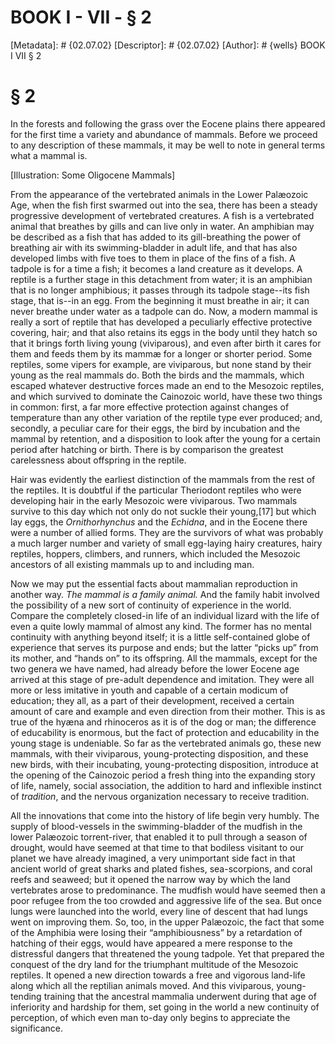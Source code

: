 # BOOK I - VII - § 2
[Metadata]: # {02.07.02}
[Descriptor]: # {02.07.02}
[Author]: # {wells}
BOOK I
VII
§ 2
# § 2
In the forests and following the grass over the Eocene plains there appeared
for the first time a variety and abundance of mammals. Before we proceed to any
description of these mammals, it may be well to note in general terms what a
mammal is.

[Illustration: Some Oligocene Mammals]

From the appearance of the vertebrated animals in the Lower Palæozoic Age, when
the fish first swarmed out into the sea, there has been a steady progressive
development of vertebrated creatures. A fish is a vertebrated animal that
breathes by gills and can live only in water. An amphibian may be described as
a fish that has added to its gill-breathing the power of breathing air with its
swimming-bladder in adult life, and that has also developed limbs with five
toes to them in place of the fins of a fish. A tadpole is for a time a fish; it
becomes a land creature as it develops. A reptile is a further stage in this
detachment from water; it is an amphibian that is no longer amphibious; it
passes through its tadpole stage--its fish stage, that is--in an egg. From the
beginning it must breathe in air; it can never breathe under water as a tadpole
can do. Now, a modern mammal is really a sort of reptile that has developed a
peculiarly effective protective covering, hair; and that also retains its eggs
in the body until they hatch so that it brings forth living young (viviparous),
and even after birth it cares for them and feeds them by its mammæ for a longer
or shorter period. Some reptiles, some vipers for example, are viviparous, but
none stand by their young as the real mammals do. Both the birds and the
mammals, which escaped whatever destructive forces made an end to the Mesozoic
reptiles, and which survived to dominate the Cainozoic world, have these two
things in common: first, a far more effective protection against changes of
temperature than any other variation of the reptile type ever produced; and,
secondly, a peculiar care for their eggs, the bird by incubation and the mammal
by retention, and a disposition to look after the young for a certain period
after hatching or birth. There is by comparison the greatest carelessness about
offspring in the reptile.

Hair was evidently the earliest distinction of the mammals from the rest of the
reptiles. It is doubtful if the particular Theriodont reptiles who were
developing hair in the early Mesozoic were viviparous. Two mammals survive to
this day which not only do not suckle their young,[17] but which lay eggs, the
_Ornithorhynchus_ and the _Echidna_, and in the Eocene there were a number of
allied forms. They are the survivors of what was probably a much larger number
and variety of small egg-laying hairy creatures, hairy reptiles, hoppers,
climbers, and runners, which included the Mesozoic ancestors of all existing
mammals up to and including man.

Now we may put the essential facts about mammalian reproduction in another way.
_The mammal is a family animal._ And the family habit involved the possibility
of a new sort of continuity of experience in the world. Compare the completely
closed-in life of an individual lizard with the life of even a quite lowly
mammal of almost any kind. The former has no mental continuity with anything
beyond itself; it is a little self-contained globe of experience that serves
its purpose and ends; but the latter “picks up” from its mother, and “hands on”
to its offspring. All the mammals, except for the two genera we have named, had
already before the lower Eocene age arrived at this stage of pre-adult
dependence and imitation. They were all more or less imitative in youth and
capable of a certain modicum of education; they all, as a part of their
development, received a certain amount of care and example and even direction
from their mother. This is as true of the hyæna and rhinoceros as it is of the
dog or man; the difference of educability is enormous, but the fact of
protection and educability in the young stage is undeniable. So far as the
vertebrated animals go, these new mammals, with their viviparous,
young-protecting disposition, and these new birds, with their incubating,
young-protecting disposition, introduce at the opening of the Cainozoic period
a fresh thing into the expanding story of life, namely, social association, the
addition to hard and inflexible instinct of _tradition_, and the nervous
organization necessary to receive tradition.

All the innovations that come into the history of life begin very humbly. The
supply of blood-vessels in the swimming-bladder of the mudfish in the lower
Palæozoic torrent-river, that enabled it to pull through a season of drought,
would have seemed at that time to that bodiless visitant to our planet we have
already imagined, a very unimportant side fact in that ancient world of great
sharks and plated fishes, sea-scorpions, and coral reefs and seaweed; but it
opened the narrow way by which the land vertebrates arose to predominance. The
mudfish would have seemed then a poor refugee from the too crowded and
aggressive life of the sea. But once lungs were launched into the world, every
line of descent that had lungs went on improving them. So, too, in the upper
Palæozoic, the fact that some of the Amphibia were losing their
“amphibiousness” by a retardation of hatching of their eggs, would have
appeared a mere response to the distressful dangers that threatened the young
tadpole. Yet that prepared the conquest of the dry land for the triumphant
multitude of the Mesozoic reptiles. It opened a new direction towards a free
and vigorous land-life along which all the reptilian animals moved. And this
viviparous, young-tending training that the ancestral mammalia underwent during
that age of inferiority and hardship for them, set going in the world a new
continuity of perception, of which even man to-day only begins to appreciate
the significance.

